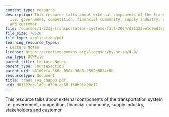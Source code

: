 ```yaml
---
content_type: resource
description: This resource talks about external components of the transportation system
  i.e. government, competition, financial community, supply industry, stakeholders
  and customer
file: /courses/1-221j-transportation-systems-fall-2004/d81322ee1d9ed390dc68f60b91a28e17_trans_sys_chap03.pdf
file_size: 78520
file_type: application/pdf
learning_resource_types:
- Lecture Notes
license: https://creativecommons.org/licenses/by-nc-sa/4.0/
ocw_type: OCWFile
parent_title: Lecture Notes
parent_type: CourseSection
parent_uid: b81e0cfa-368c-050a-30d0-2502b8824c8b
resourcetype: Document
title: trans_sys_chap03.pdf
uid: d81322ee-1d9e-d390-dc68-f60b91a28e17
---
```

This resource talks about external components of the transportation system i.e. government, competition, financial community, supply industry, stakeholders and customer